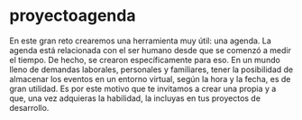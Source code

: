 # proyectoagenda
En este gran reto crearemos una herramienta muy útil: una agenda.  La agenda está relacionada con el ser humano desde que se comenzó a medir el tiempo. De hecho, se crearon específicamente para eso. En un mundo lleno de demandas laborales, personales y familiares, tener la posibilidad de almacenar los eventos en un entorno virtual, según la hora y la fecha, es de gran utilidad. Es por este motivo que te invitamos a crear una propia y a que, una vez adquieras la habilidad, la incluyas en tus proyectos de desarrollo.
